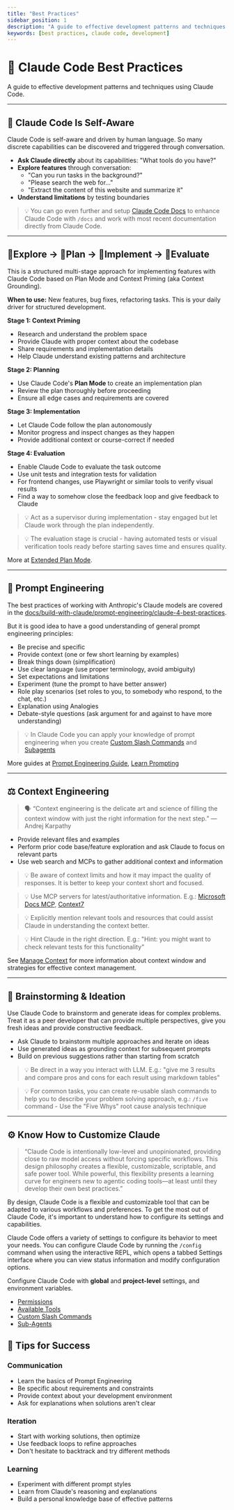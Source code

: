```yaml
---
title: "Best Practices"
sidebar_position: 1
description: "A guide to effective development patterns and techniques using Claude Code"
keywords: [best practices, claude code, development]
---
```


# 🎯 Claude Code Best Practices

A guide to effective development patterns and techniques using Claude Code.

---

## 🧘 Claude Code Is Self-Aware

Claude Code is self-aware and driven by human language. So many discrete capabilities can be discovered and triggered through conversation.

- **Ask Claude directly** about its capabilities: "What tools do you have?"
- **Explore features** through conversation:
   - "Can you run tasks in the background?"
   - "Please search the web for..."
   - "Extract the content of this website and summarize it"
- **Understand limitations** by testing boundaries

> 💡 You can go even further and setup [Claude Code Docs](/extras/claude-code-docs) to enhance Claude Code with `/docs` and work with most recent documentation directly from Claude Code.

---

## 🔎Explore → 📃Plan → 🤖Implement → 🧪Evaluate

This is a structured multi-stage approach for implementing features with Claude Code based on Plan Mode and Context Priming (aka Context Grounding).

**When to use:** New features, bug fixes, refactoring tasks. This is your daily driver for structured development.

**Stage 1: Context Priming**
- Research and understand the problem space
- Provide Claude with proper context about the codebase
- Share requirements and implementation details
- Help Claude understand existing patterns and architecture

**Stage 2: Planning**
- Use Claude Code's **Plan Mode** to create an implementation plan
- Review the plan thoroughly before proceeding
- Ensure all edge cases and requirements are covered

**Stage 3: Implementation**
- Let Claude Code follow the plan autonomously
- Monitor progress and inspect changes as they happen
- Provide additional context or course-correct if needed

**Stage 4: Evaluation**
- Enable Claude Code to evaluate the task outcome
- Use unit tests and integration tests for validation
- For frontend changes, use Playwright or similar tools to verify visual results
- Find a way to somehow close the feedback loop and give feedback to Claude

> 💡 Act as a supervisor during implementation - stay engaged but let Claude work through the plan independently.

> 💡 The evaluation stage is crucial - having automated tests or visual verification tools ready before starting saves time and ensures quality.

More at [Extended Plan Mode](/tips-and-tricks/extended-plan-mode).

---

## 📝 Prompt Engineering

The best practices of working with Anthropic's Claude models are covered in the [docs/build-with-claude/prompt-engineering/claude-4-best-practices](https://docs.claude.com/en/docs/build-with-claude/prompt-engineering/claude-4-best-practices).

But it is good idea to have a good understanding of general prompt engineering principles:

* Be precise and specific
* Provide context (one or few short learning by examples)
* Break things down (simplification)
* Use clear language (use proper terminology, avoid ambiguity)
* Set expectations and limitations
* Experiment (tune the prompt to have better answer)
* Role play scenarios (set roles to you, to somebody who respond, to the chat, etc.)
* Explanation using Analogies
* Debate-style questions (ask argument for and against to have more understanding)

> 💡 In Claude Code you can apply your knowledge of prompt engineering when you create [Custom Slash Commands](./tips-and-tricks/custom-slash-commands) and [Subagents](./tips-and-tricks/subagents)

More guides at [Prompt Engineering Guide](https://www.promptingguide.ai/), [Learn Prompting](https://learnprompting.org/docs/introduction)

---

## ⚖️ Context Engineering

> 🗣️ “Context engineering is the delicate art and science of filling the context window with just the right information for the next step.” — Andrej Karpathy


- Provide relevant files and examples
- Perform prior code base/feature exploration and ask Claude to focus on relevant parts
- Use web search and MCPs to gather additional context and information

> 💡 Be aware of context limits and how it may impact the quality of responses. It is better to keep your context short and focused.

> 💡 Use MCP servers for latest/authoritative information. E.g.: [Microsoft Docs MCP](https://learn.microsoft.com/en-us/training/support/mcp), [Context7](https://context7.com/)

> 💡 Explicitly mention relevant tools and resources that could assist Claude in understanding the context better.

> 💡 Hint Claude in the right direction. E.g.: "Hint: you might want to check relevant tests for this functionality"

See [Manage Context](/tips-and-tricks/manage-context) for more information about context window and strategies for effective context management.

---

## 🧠 Brainstorming & Ideation

Use Claude Code to brainstorm and generate ideas for complex problems. Treat it as a peer developer that can provide multiple perspectives, give you fresh ideas and provide constructive feedback.

- Ask Claude to brainstorm multiple approaches and iterate on ideas
- Use generated ideas as grounding context for subsequent prompts
- Build on previous suggestions rather than starting from scratch

> 💡 Be direct in a way you interact with LLM. E.g.: "give me 3 results and compare pros and cons for each result using markdown tables"

> 💡 For common tasks, you can create re-usable slash commands to help you to describe your problem solving approach, e.g.: `/five` command - Use the "Five Whys" root cause analysis technique

---
## ⚙️ Know How to Customize Claude

> “Claude Code is intentionally low-level and unopinionated, providing close to raw model access without forcing specific workflows. This design philosophy creates a flexible, customizable, scriptable, and safe power tool. While powerful, this flexibility presents a learning curve for engineers new to agentic coding tools—at least until they develop their own best practices.”

By design, Claude Code is a flexible and customizable tool that can be adapted to various workflows and preferences. To get the most out of Claude Code, it's important to understand how to configure its settings and capabilities.

Claude Code offers a variety of settings to configure its behavior to meet your needs. You can configure Claude Code by running the `/config` command when using the interactive REPL, which opens a tabbed Settings interface where you can view status information and modify configuration options.

Configure Claude Code with **global** and **project-level** settings, and environment variables.

* [Permissions](https://docs.anthropic.com/en/docs/claude-code/settings#permission-settings)
* [Available Tools](https://docs.anthropic.com/en/docs/claude-code/settings#tools-available-to-claude)
* [Custom Slash Commands](https://docs.anthropic.com/en/docs/claude-code/slash-commands)
* [Sub-Agents](https://docs.anthropic.com/en/docs/claude-code/sub-agents)

## 🎯 Tips for Success

### Communication
- Learn the basics of Prompt Engineering
- Be specific about requirements and constraints
- Provide context about your development environment
- Ask for explanations when solutions aren't clear

### Iteration
- Start with working solutions, then optimize
- Use feedback loops to refine approaches
- Don't hesitate to backtrack and try different methods

### Learning
- Experiment with different prompt styles
- Learn from Claude's reasoning and explanations
- Build a personal knowledge base of effective patterns
